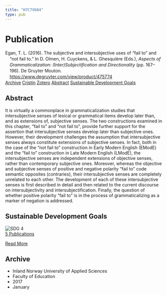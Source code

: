 ```yaml
---
title: "H7C7V684"
type: pub
---
```

<h1>Publication</h1>
<article id="csl-bib-container-H7C7V684" class="csl-bib-container">
  <div class="csl-bib-body" style="line-height: 1.35; padding-left: 1em; text-indent:-1em;">
  <div class="csl-entry">Egan, T. L. (2016). The subjective and intersubjective uses of &#x201C;fail to&#x201D; and &#x201C;not fail to.&#x201D; In D. Olmen, H. Cuyckens, &amp; L. Ghesqui&#xE8;re (Eds.), <i>Aspects of Grammaticalization: (Inter)Subjectification and Directionality</i> (pp. 167&#x2013;196). De Gruyter Mouton. <a href="https://www.degruyter.com/view/product/475774">https://www.degruyter.com/view/product/475774</a></div>
</div>
  <div class="csl-bib-buttons">
    <a href="#taxonomy-article-H7C7V684" class="csl-bib-button">Archive</a>
    <a href="https://app.cristin.no/results/show.jsf?id=1422027" alt="Cristin URL" class="csl-bib-button">Cristin</a>
    <a href="http://zotero.org/groups/5402882/items/H7C7V684" alt="Zotero URL" class="csl-bib-button">Zotero</a>
    <a href="#abstract-article-H7C7V684" class="csl-bib-button">Abstract</a>
    <a href="#sdg-article-H7C7V684" class="csl-bib-button">Sustainable Development Goals</a>
  </div>
  <div id="csl-bib-meta-container-H7C7V684"></div>
</article>
<div id="csl-bib-meta-H7C7V684" class="csl-bib-meta">
  <article id="abstract-article-H7C7V684" class="abstract-article">
    <h1>Abstract</h1>
    It is virtually a commonplace in grammaticalization studies that intersubjective senses of lexical or grammatical items develop later than, and as extensions of, subjective senses. The two constructions examined in this chapter, “fail to” and “not fail to”, provide further support for the assertion that intersubjective senses develop later than subjective ones. However, their development challenges the assumption that intersubjective senses always constitute extensions of subjective senses. In fact, both in the case of the “not fail to” construction in Early Modern English (EModE) and the “fail to” construction in Late Modern English (LModE), the intersubjective senses are independent extensions of objective senses, rather than contemporary subjective ones. Moreover, whereas the objective and subjective senses of positive and negative polarity “fail to” code semantic opposites (contraries), their intersubjective senses are completely unrelated to each other. The development of each of these intersubjective senses is first described in detail and then related to the current discourse on intersubjectivity and intersubjectification. Finally, the question of whether positive polarity “fail to” is in the process of grammaticalizing as a marker of negation is addressed.
  </article>
  <article id="sdg-article-H7C7V684" class="sdg-article">
    <h1>Sustainable Development Goals</h1>
    <div class="sdg-container"><div id="sdg4" class="sdg"> <img src="{{< params subfolder >}}images/sdg/sdg04_en.png" class="image" alt="SDG 4"> <div class="sdg-overlay"> <a href="{{< params subfolder >}}en/archive/?sdg=4#archive" class="sdg-publication-count"><span>5</span> Publications</a> <p><a href="https://sdgs.un.org/goals/goal4" class="sdg-read-more">Read More</a></p> </div> </div></div>
  </article>
  <article id="taxonomy-article-H7C7V684" class="taxonomy-article">
    <h1>Archive</h1>
    <ul>
      <li>Inland Norway University of Applied Sciences</li>
      <li>Faculty of Education</li>
      <li>2017</li>
      <li>January</li>
    </ul>
  </article>
</div>
